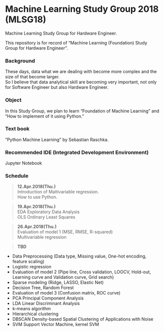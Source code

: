 # Machine Learning Study Group 2018 (MLSG18)
Machine Learning Study Group for Hardware Engineer.  
  
This repository is for record of “Machine Learning (Foundation) Study Group for Hardware Engineer”.  

### Background   
These days, data what we are dealing with become more complex and the size of that become larger.  
So I believe that data analytical skill are becoming very important, not only for Software Engineer but also Hardware Engineer.  

### Object  
In this Study Group, we plan to learn “Foundation of Machine Learning” and “How to implement of it using Python.”  

### Text book  
“Python Machine Learning” by Sebastian Raschka.  

### Recommended IDE (Integrated Development Environment)  
Jupyter Notebook  
  
### Schedule  
>**12.Apr.2018(Thu.)**  
Introduction of Maltivariable regression.  
How to use Python.  
  
>**19.Apr.2018(Thu.)**  
EDA Exploratory Data Analysis  
OLS Ordinary Least Squares  
  
>**26.Apr.2018(Thu.)**  
Evaluation of model 1 (MSE, RMSE, R-squared)  
Multivariable regression   
  
  
>**TBD**  
- Data Preprocessing (Data type, Missing value, One-hot encoding, feature scaling)  
- Logistic regression 
- Evaluation of model 2 (Pipe line, Cross validation, LOOCV, Hold-out, Learning curve and Validation curve, Grid search)    
- Sparse modeling (Ridge, LASSO, Elastic Net)  
- Decision Tree, Random Forest  
- Evaluation of model 3 (Confusion matrix, ROC curve)  
- PCA Principal Component Analysis  
- LDA Linear Discriminant Analysis  
- k-means algorithm  
- Hierarchical clustering  
- DBSCAN Density-based Spatial Clustering of Applications with Noise
- SVM Support Vector Machine, kernel SVM

